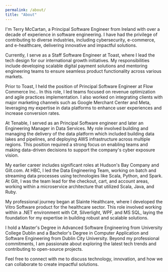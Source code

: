 ```yaml
---
permalink: /about/
title: "About"
---
```


I'm Terry McCartan, a Principal Software Engineer from Ireland with over a decade of experience in software engineering. I have had the privilege of contributing to diverse industries, including cybersecurity, e-commerce, and e-healthcare, delivering innovative and impactful solutions.

Currently, I serve as a Staff Software Engineer at Toast, where I lead the tech design for our international growth initiatives. My responsibilities include developing scalable digital payment solutions and mentoring engineering teams to ensure seamless product functionality across various markets.

Prior to Toast, I held the position of Principal Software Engineer at Flow Commerce Inc.. In this role, I led teams focused on revenue optimization and agile practices implementation. I also worked on integrating clients with major marketing channels such as Google Merchant Center and Meta, leveraging my expertise in data platforms to enhance user experiences and increase conversion rates.

At Tenable, I served as an Principal Software engineer and later an Engineering Manager in Data Services. My role involved building and managing the delivery of the data platform which included building data lakes and pipelines, and deploying AWS infrastructure across multiple regions. This position required a strong focus on enabling teams and making data-driven decisions to support the company's cyber exposure vision.

My earlier career includes significant roles at Hudson's Bay Company and Gilt.com. At HBC, I led the Data Engineering Team, working on batch and streaming data processes using technologies like Scala, Python, and Spark. At Gilt, I was the team lead for the checkout, cart, and account areas, working within a microservice architecture that utilized Scala, Java, and Ruby.

My professional journey began at Slainte Healthcare, where I developed the Vitro Software product for the healthcare sector. This role involved working within a .NET environment with C#, Silverlight, WPF, and MS SQL, laying the foundation for my expertise in building robust and scalable solutions.

I hold a Master's Degree in Advanced Software Engineering from University College Dublin and a Bachelor's Degree in Computer Application and Software Engineering from Dublin City University. Beyond my professional commitments, I am passionate about exploring the latest tech trends and contributing to open-source projects.

Feel free to connect with me to discuss technology, innovation, and how we can collaborate to create impactful solutions.

        